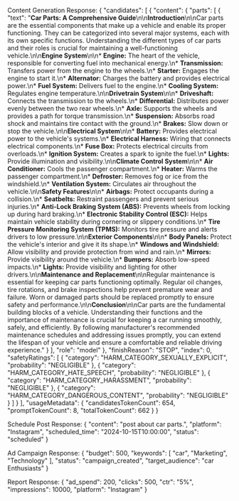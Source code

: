 Content Generation Response:
{
    "candidates": [
        {
            "content": {
                "parts": [
                    {
                        "text": "**Car Parts: A Comprehensive Guide**\n\n**Introduction**\n\nCar parts are the essential components that make up a vehicle and enable its proper functioning. They can be categorized into several major systems, each with its own specific functions. Understanding the different types of car parts and their roles is crucial for maintaining a well-functioning vehicle.\n\n**Engine System**\n\n* **Engine:** The heart of the vehicle, responsible for converting fuel into mechanical energy.\n* **Transmission:** Transfers power from the engine to the wheels.\n* **Starter:** Engages the engine to start it.\n* **Alternator:** Charges the battery and provides electrical power.\n* **Fuel System:** Delivers fuel to the engine.\n* **Cooling System:** Regulates engine temperature.\n\n**Drivetrain System**\n\n* **Driveshaft:** Connects the transmission to the wheels.\n* **Differential:** Distributes power evenly between the two rear wheels.\n* **Axle:** Supports the wheels and provides a path for torque transmission.\n* **Suspension:** Absorbs road shock and maintains tire contact with the ground.\n* **Brakes:** Slow down or stop the vehicle.\n\n**Electrical System**\n\n* **Battery:** Provides electrical power to the vehicle's systems.\n* **Electrical Harness:** Wiring that connects electrical components.\n* **Fuse Box:** Protects electrical circuits from overloads.\n* **Ignition System:** Creates a spark to ignite the fuel.\n* **Lights:** Provide illumination and visibility.\n\n**Climate Control System**\n\n* **Air Conditioner:** Cools the passenger compartment.\n* **Heater:** Warms the passenger compartment.\n* **Defroster:** Removes fog or ice from the windshield.\n* **Ventilation System:** Circulates air throughout the vehicle.\n\n**Safety Features**\n\n* **Airbags:** Protect occupants during a collision.\n* **Seatbelts:** Restraint passengers and prevent serious injuries.\n* **Anti-Lock Braking System (ABS):** Prevents wheels from locking up during hard braking.\n* **Electronic Stability Control (ESC):** Helps maintain vehicle stability during cornering or slippery conditions.\n* **Tire Pressure Monitoring System (TPMS):** Monitors tire pressure and alerts drivers to low pressure.\n\n**Exterior Components**\n\n* **Body Panels:** Protect the vehicle's interior and give it its shape.\n* **Windows and Windshield:** Allow visibility and provide protection from wind and rain.\n* **Mirrors:** Provide visibility around the vehicle.\n* **Bumpers:** Absorb low-speed impacts.\n* **Lights:** Provide visibility and lighting for other drivers.\n\n**Maintenance and Replacement**\n\nRegular maintenance is essential for keeping car parts functioning optimally. Regular oil changes, tire rotations, and brake inspections help prevent premature wear and failure. Worn or damaged parts should be replaced promptly to ensure safety and performance.\n\n**Conclusion**\n\nCar parts are the fundamental building blocks of a vehicle. Understanding their functions and the importance of maintenance is crucial for keeping a car running smoothly, safely, and efficiently. By following manufacturer's recommended maintenance schedules and addressing issues promptly, you can extend the lifespan of your vehicle and ensure a comfortable and reliable driving experience."
                    }
                ],
                "role": "model"
            },
            "finishReason": "STOP",
            "index": 0,
            "safetyRatings": [
                {
                    "category": "HARM_CATEGORY_SEXUALLY_EXPLICIT",
                    "probability": "NEGLIGIBLE"
                },
                {
                    "category": "HARM_CATEGORY_HATE_SPEECH",
                    "probability": "NEGLIGIBLE"
                },
                {
                    "category": "HARM_CATEGORY_HARASSMENT",
                    "probability": "NEGLIGIBLE"
                },
                {
                    "category": "HARM_CATEGORY_DANGEROUS_CONTENT",
                    "probability": "NEGLIGIBLE"
                }
            ]
        }
    ],
    "usageMetadata": {
        "candidatesTokenCount": 654,
        "promptTokenCount": 8,
        "totalTokenCount": 662
    }
}

Schedule Post Response:
{
    "content": "post about car parts.",
    "platform": "Instagram",
    "scheduled_time": "2024-10-15T10:00:00",
    "status": "scheduled"
}

Ad Campaign Response:
{
    "budget": 500,
    "keywords": [
        "car",
        "Marketing",
        "Technology"
    ],
    "status": "campaign_created",
    "target_audience": "car Enthusiasts"
}

Report Response:
{
    "ad_spend": 200,
    "clicks": 500,
    "ctr": "5%",
    "impressions": 10000,
    "platform": "Instagram"
}
